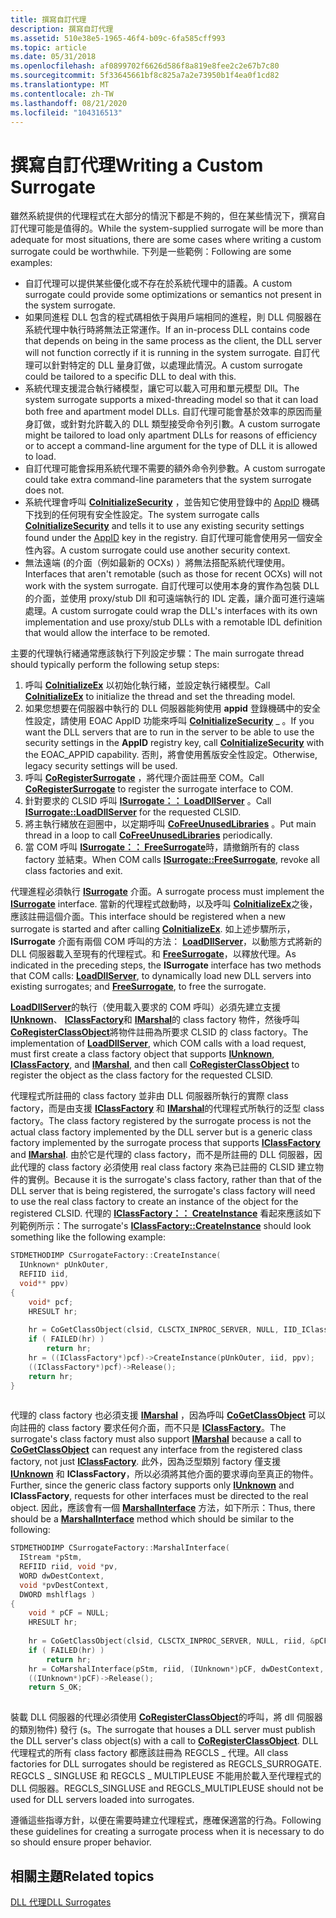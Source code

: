 ```yaml
---
title: 撰寫自訂代理
description: 撰寫自訂代理
ms.assetid: 510e38e5-1965-46f4-b09c-6fa585cff993
ms.topic: article
ms.date: 05/31/2018
ms.openlocfilehash: af0899702f6626d586f8a819e8fee2c2e67b7c80
ms.sourcegitcommit: 5f33645661bf8c825a7a2e73950b1f4ea0f1cd82
ms.translationtype: MT
ms.contentlocale: zh-TW
ms.lasthandoff: 08/21/2020
ms.locfileid: "104316513"
---
```

# <a name="writing-a-custom-surrogate"></a><span data-ttu-id="c3350-103">撰寫自訂代理</span><span class="sxs-lookup"><span data-stu-id="c3350-103">Writing a Custom Surrogate</span></span>

<span data-ttu-id="c3350-104">雖然系統提供的代理程式在大部分的情況下都是不夠的，但在某些情況下，撰寫自訂代理可能是值得的。</span><span class="sxs-lookup"><span data-stu-id="c3350-104">While the system-supplied surrogate will be more than adequate for most situations, there are some cases where writing a custom surrogate could be worthwhile.</span></span> <span data-ttu-id="c3350-105">下列是一些範例：</span><span class="sxs-lookup"><span data-stu-id="c3350-105">Following are some examples:</span></span>

-   <span data-ttu-id="c3350-106">自訂代理可以提供某些優化或不存在於系統代理中的語義。</span><span class="sxs-lookup"><span data-stu-id="c3350-106">A custom surrogate could provide some optimizations or semantics not present in the system surrogate.</span></span>
-   <span data-ttu-id="c3350-107">如果同進程 DLL 包含的程式碼相依于與用戶端相同的進程，則 DLL 伺服器在系統代理中執行時將無法正常運作。</span><span class="sxs-lookup"><span data-stu-id="c3350-107">If an in-process DLL contains code that depends on being in the same process as the client, the DLL server will not function correctly if it is running in the system surrogate.</span></span> <span data-ttu-id="c3350-108">自訂代理可以針對特定的 DLL 量身訂做，以處理此情況。</span><span class="sxs-lookup"><span data-stu-id="c3350-108">A custom surrogate could be tailored to a specific DLL to deal with this.</span></span>
-   <span data-ttu-id="c3350-109">系統代理支援混合執行緒模型，讓它可以載入可用和單元模型 Dll。</span><span class="sxs-lookup"><span data-stu-id="c3350-109">The system surrogate supports a mixed-threading model so that it can load both free and apartment model DLLs.</span></span> <span data-ttu-id="c3350-110">自訂代理可能會基於效率的原因而量身訂做，或針對允許載入的 DLL 類型接受命令列引數。</span><span class="sxs-lookup"><span data-stu-id="c3350-110">A custom surrogate might be tailored to load only apartment DLLs for reasons of efficiency or to accept a command-line argument for the type of DLL it is allowed to load.</span></span>
-   <span data-ttu-id="c3350-111">自訂代理可能會採用系統代理不需要的額外命令列參數。</span><span class="sxs-lookup"><span data-stu-id="c3350-111">A custom surrogate could take extra command-line parameters that the system surrogate does not.</span></span>
-   <span data-ttu-id="c3350-112">系統代理會呼叫 [**CoInitializeSecurity**](/windows/desktop/api/combaseapi/nf-combaseapi-coinitializesecurity) ，並告知它使用登錄中的 [AppID](appid-key.md) 機碼下找到的任何現有安全性設定。</span><span class="sxs-lookup"><span data-stu-id="c3350-112">The system surrogate calls [**CoInitializeSecurity**](/windows/desktop/api/combaseapi/nf-combaseapi-coinitializesecurity) and tells it to use any existing security settings found under the [AppID](appid-key.md) key in the registry.</span></span> <span data-ttu-id="c3350-113">自訂代理可能會使用另一個安全性內容。</span><span class="sxs-lookup"><span data-stu-id="c3350-113">A custom surrogate could use another security context.</span></span>
-   <span data-ttu-id="c3350-114">無法遠端 (的介面（例如最新的 OCXs) ）將無法搭配系統代理使用。</span><span class="sxs-lookup"><span data-stu-id="c3350-114">Interfaces that aren't remotable (such as those for recent OCXs) will not work with the system surrogate.</span></span> <span data-ttu-id="c3350-115">自訂代理可以使用本身的實作為包裝 DLL 的介面，並使用 proxy/stub Dll 和可遠端執行的 IDL 定義，讓介面可進行遠端處理。</span><span class="sxs-lookup"><span data-stu-id="c3350-115">A custom surrogate could wrap the DLL's interfaces with its own implementation and use proxy/stub DLLs with a remotable IDL definition that would allow the interface to be remoted.</span></span>

<span data-ttu-id="c3350-116">主要的代理執行緒通常應該執行下列設定步驟：</span><span class="sxs-lookup"><span data-stu-id="c3350-116">The main surrogate thread should typically perform the following setup steps:</span></span>

1.  <span data-ttu-id="c3350-117">呼叫 [**CoInitializeEx**](/windows/desktop/api/combaseapi/nf-combaseapi-coinitializeex) 以初始化執行緒，並設定執行緒模型。</span><span class="sxs-lookup"><span data-stu-id="c3350-117">Call [**CoInitializeEx**](/windows/desktop/api/combaseapi/nf-combaseapi-coinitializeex) to initialize the thread and set the threading model.</span></span>
2.  <span data-ttu-id="c3350-118">如果您想要在伺服器中執行的 DLL 伺服器能夠使用 **appid** 登錄機碼中的安全性設定，請使用 EOAC AppID 功能來呼叫 [**CoInitializeSecurity**](/windows/desktop/api/combaseapi/nf-combaseapi-coinitializesecurity) \_ 。</span><span class="sxs-lookup"><span data-stu-id="c3350-118">If you want the DLL servers that are to run in the server to be able to use the security settings in the **AppID** registry key, call [**CoInitializeSecurity**](/windows/desktop/api/combaseapi/nf-combaseapi-coinitializesecurity) with the EOAC\_APPID capability.</span></span> <span data-ttu-id="c3350-119">否則，將會使用舊版安全性設定。</span><span class="sxs-lookup"><span data-stu-id="c3350-119">Otherwise, legacy security settings will be used.</span></span>
3.  <span data-ttu-id="c3350-120">呼叫 [**CoRegisterSurrogate**](/windows/desktop/api/combaseapi/nf-combaseapi-coregistersurrogate) ，將代理介面註冊至 COM。</span><span class="sxs-lookup"><span data-stu-id="c3350-120">Call [**CoRegisterSurrogate**](/windows/desktop/api/combaseapi/nf-combaseapi-coregistersurrogate) to register the surrogate interface to COM.</span></span>
4.  <span data-ttu-id="c3350-121">針對要求的 CLSID 呼叫 [**ISurrogate：： LoadDllServer**](/windows/win32/api/objidlbase/nf-objidlbase-isurrogate-loaddllserver) 。</span><span class="sxs-lookup"><span data-stu-id="c3350-121">Call [**ISurrogate::LoadDllServer**](/windows/win32/api/objidlbase/nf-objidlbase-isurrogate-loaddllserver) for the requested CLSID.</span></span>
5.  <span data-ttu-id="c3350-122">將主執行緒放在迴圈中，以定期呼叫 [**CoFreeUnusedLibraries**](/windows/desktop/api/combaseapi/nf-combaseapi-cofreeunusedlibraries) 。</span><span class="sxs-lookup"><span data-stu-id="c3350-122">Put main thread in a loop to call [**CoFreeUnusedLibraries**](/windows/desktop/api/combaseapi/nf-combaseapi-cofreeunusedlibraries) periodically.</span></span>
6.  <span data-ttu-id="c3350-123">當 COM 呼叫 [**ISurrogate：： FreeSurrogate**](/windows/win32/api/objidlbase/nf-objidlbase-isurrogate-freesurrogate)時，請撤銷所有的 class factory 並結束。</span><span class="sxs-lookup"><span data-stu-id="c3350-123">When COM calls [**ISurrogate::FreeSurrogate**](/windows/win32/api/objidlbase/nf-objidlbase-isurrogate-freesurrogate), revoke all class factories and exit.</span></span>

<span data-ttu-id="c3350-124">代理進程必須執行 [**ISurrogate**](/windows/win32/api/objidlbase/nn-objidlbase-isurrogate) 介面。</span><span class="sxs-lookup"><span data-stu-id="c3350-124">A surrogate process must implement the [**ISurrogate**](/windows/win32/api/objidlbase/nn-objidlbase-isurrogate) interface.</span></span> <span data-ttu-id="c3350-125">當新的代理程式啟動時，以及呼叫 [**CoInitializeEx**](/windows/desktop/api/combaseapi/nf-combaseapi-coinitializeex)之後，應該註冊這個介面。</span><span class="sxs-lookup"><span data-stu-id="c3350-125">This interface should be registered when a new surrogate is started and after calling [**CoInitializeEx**](/windows/desktop/api/combaseapi/nf-combaseapi-coinitializeex).</span></span> <span data-ttu-id="c3350-126">如上述步驟所示， **ISurrogate** 介面有兩個 COM 呼叫的方法： [**LoadDllServer**](/windows/win32/api/objidlbase/nf-objidlbase-isurrogate-loaddllserver)，以動態方式將新的 DLL 伺服器載入至現有的代理程式。和 [**FreeSurrogate**](/windows/win32/api/objidlbase/nf-objidlbase-isurrogate-freesurrogate)，以釋放代理。</span><span class="sxs-lookup"><span data-stu-id="c3350-126">As indicated in the preceding steps, the **ISurrogate** interface has two methods that COM calls: [**LoadDllServer**](/windows/win32/api/objidlbase/nf-objidlbase-isurrogate-loaddllserver), to dynamically load new DLL servers into existing surrogates; and [**FreeSurrogate**](/windows/win32/api/objidlbase/nf-objidlbase-isurrogate-freesurrogate), to free the surrogate.</span></span>

<span data-ttu-id="c3350-127">[**LoadDllServer**](/windows/win32/api/objidlbase/nf-objidlbase-isurrogate-loaddllserver)的執行（使用載入要求的 COM 呼叫）必須先建立支援 [**IUnknown**](/windows/desktop/api/Unknwn/nn-unknwn-iunknown)、 [**IClassFactory**](/windows/win32/api/unknwn/nn-unknwn-iclassfactory)和 [**IMarshal**](/windows/win32/api/objidlbase/nn-objidlbase-imarshal)的 class factory 物件，然後呼叫 [**CoRegisterClassObject**](/windows/desktop/api/combaseapi/nf-combaseapi-coregisterclassobject)將物件註冊為所要求 CLSID 的 class factory。</span><span class="sxs-lookup"><span data-stu-id="c3350-127">The implementation of [**LoadDllServer**](/windows/win32/api/objidlbase/nf-objidlbase-isurrogate-loaddllserver), which COM calls with a load request, must first create a class factory object that supports [**IUnknown**](/windows/desktop/api/Unknwn/nn-unknwn-iunknown), [**IClassFactory**](/windows/win32/api/unknwn/nn-unknwn-iclassfactory), and [**IMarshal**](/windows/win32/api/objidlbase/nn-objidlbase-imarshal), and then call [**CoRegisterClassObject**](/windows/desktop/api/combaseapi/nf-combaseapi-coregisterclassobject) to register the object as the class factory for the requested CLSID.</span></span>

<span data-ttu-id="c3350-128">代理程式所註冊的 class factory 並非由 DLL 伺服器所執行的實際 class factory，而是由支援 [**IClassFactory**](/windows/win32/api/unknwn/nn-unknwn-iclassfactory) 和 [**IMarshal**](/windows/win32/api/objidlbase/nn-objidlbase-imarshal)的代理程式所執行的泛型 class factory。</span><span class="sxs-lookup"><span data-stu-id="c3350-128">The class factory registered by the surrogate process is not the actual class factory implemented by the DLL server but is a generic class factory implemented by the surrogate process that supports [**IClassFactory**](/windows/win32/api/unknwn/nn-unknwn-iclassfactory) and [**IMarshal**](/windows/win32/api/objidlbase/nn-objidlbase-imarshal).</span></span> <span data-ttu-id="c3350-129">由於它是代理的 class factory，而不是所註冊的 DLL 伺服器，因此代理的 class factory 必須使用 real class factory 來為已註冊的 CLSID 建立物件的實例。</span><span class="sxs-lookup"><span data-stu-id="c3350-129">Because it is the surrogate's class factory, rather than that of the DLL server that is being registered, the surrogate's class factory will need to use the real class factory to create an instance of the object for the registered CLSID.</span></span> <span data-ttu-id="c3350-130">代理的 [**IClassFactory：： CreateInstance**](/windows/desktop/api/Unknwn/nf-unknwn-iclassfactory-createinstance) 看起來應該如下列範例所示：</span><span class="sxs-lookup"><span data-stu-id="c3350-130">The surrogate's [**IClassFactory::CreateInstance**](/windows/desktop/api/Unknwn/nf-unknwn-iclassfactory-createinstance) should look something like the following example:</span></span>


```C++
STDMETHODIMP CSurrogateFactory::CreateInstance(
  IUnknown* pUnkOuter, 
  REFIID iid, 
  void** ppv)
{
    void* pcf;
    HRESULT hr;
 
    hr = CoGetClassObject(clsid, CLSCTX_INPROC_SERVER, NULL, IID_IClassFactory, &pcf);
    if ( FAILED(hr) )
        return hr;
    hr = ((IClassFactory*)pcf)->CreateInstance(pUnkOuter, iid, ppv);
    ((IClassFactory*)pcf)->Release();
    return hr;
}
 
```



<span data-ttu-id="c3350-131">代理的 class factory 也必須支援 [**IMarshal**](/windows/win32/api/objidlbase/nn-objidlbase-imarshal) ，因為呼叫 [**CoGetClassObject**](/windows/desktop/api/combaseapi/nf-combaseapi-cogetclassobject) 可以向註冊的 class factory 要求任何介面，而不只是 [**IClassFactory**](/windows/win32/api/unknwn/nn-unknwn-iclassfactory)。</span><span class="sxs-lookup"><span data-stu-id="c3350-131">The surrogate's class factory must also support [**IMarshal**](/windows/win32/api/objidlbase/nn-objidlbase-imarshal) because a call to [**CoGetClassObject**](/windows/desktop/api/combaseapi/nf-combaseapi-cogetclassobject) can request any interface from the registered class factory, not just [**IClassFactory**](/windows/win32/api/unknwn/nn-unknwn-iclassfactory).</span></span> <span data-ttu-id="c3350-132">此外，因為泛型類別 factory 僅支援 [**IUnknown**](/windows/desktop/api/Unknwn/nn-unknwn-iunknown) 和 **IClassFactory**，所以必須將其他介面的要求導向至真正的物件。</span><span class="sxs-lookup"><span data-stu-id="c3350-132">Further, since the generic class factory supports only [**IUnknown**](/windows/desktop/api/Unknwn/nn-unknwn-iunknown) and **IClassFactory**, requests for other interfaces must be directed to the real object.</span></span> <span data-ttu-id="c3350-133">因此，應該會有一個 [**MarshalInterface**](/windows/win32/api/objidlbase/nf-objidlbase-imarshal-marshalinterface) 方法，如下所示：</span><span class="sxs-lookup"><span data-stu-id="c3350-133">Thus, there should be a [**MarshalInterface**](/windows/win32/api/objidlbase/nf-objidlbase-imarshal-marshalinterface) method which should be similar to the following:</span></span>


```C++
STDMETHODIMP CSurrogateFactory::MarshalInterface(
  IStream *pStm,  
  REFIID riid, void *pv, 
  WORD dwDestContext, 
  void *pvDestContext, 
  DWORD mshlflags )
{   
    void * pCF = NULL;
    HRESULT hr;
 
    hr = CoGetClassObject(clsid, CLSCTX_INPROC_SERVER, NULL, riid, &pCF);
    if ( FAILED(hr) )
        return hr;   
    hr = CoMarshalInterface(pStm, riid, (IUnknown*)pCF, dwDestContext, pvDestContext,  mshlflags);
    ((IUnknown*)pCF)->Release();
    return S_OK;
 
```



<span data-ttu-id="c3350-134">裝載 DLL 伺服器的代理必須使用 [**CoRegisterClassObject**](/windows/desktop/api/combaseapi/nf-combaseapi-coregisterclassobject)的呼叫，將 dll 伺服器的類別物件) 發行 (s。</span><span class="sxs-lookup"><span data-stu-id="c3350-134">The surrogate that houses a DLL server must publish the DLL server's class object(s) with a call to [**CoRegisterClassObject**](/windows/desktop/api/combaseapi/nf-combaseapi-coregisterclassobject).</span></span> <span data-ttu-id="c3350-135">DLL 代理程式的所有 class factory 都應該註冊為 REGCLS \_ 代理。</span><span class="sxs-lookup"><span data-stu-id="c3350-135">All class factories for DLL surrogates should be registered as REGCLS\_SURROGATE.</span></span> <span data-ttu-id="c3350-136">REGCLS \_ SINGLUSE 和 REGCLS \_ MULTIPLEUSE 不能用於載入至代理程式的 DLL 伺服器。</span><span class="sxs-lookup"><span data-stu-id="c3350-136">REGCLS\_SINGLUSE and REGCLS\_MULTIPLEUSE should not be used for DLL servers loaded into surrogates.</span></span>

<span data-ttu-id="c3350-137">遵循這些指導方針，以便在需要時建立代理程式，應確保適當的行為。</span><span class="sxs-lookup"><span data-stu-id="c3350-137">Following these guidelines for creating a surrogate process when it is necessary to do so should ensure proper behavior.</span></span>

## <a name="related-topics"></a><span data-ttu-id="c3350-138">相關主題</span><span class="sxs-lookup"><span data-stu-id="c3350-138">Related topics</span></span>

<dl> <dt>

[<span data-ttu-id="c3350-139">DLL 代理</span><span class="sxs-lookup"><span data-stu-id="c3350-139">DLL Surrogates</span></span>](dll-surrogates.md)
</dt> </dl>

 

 